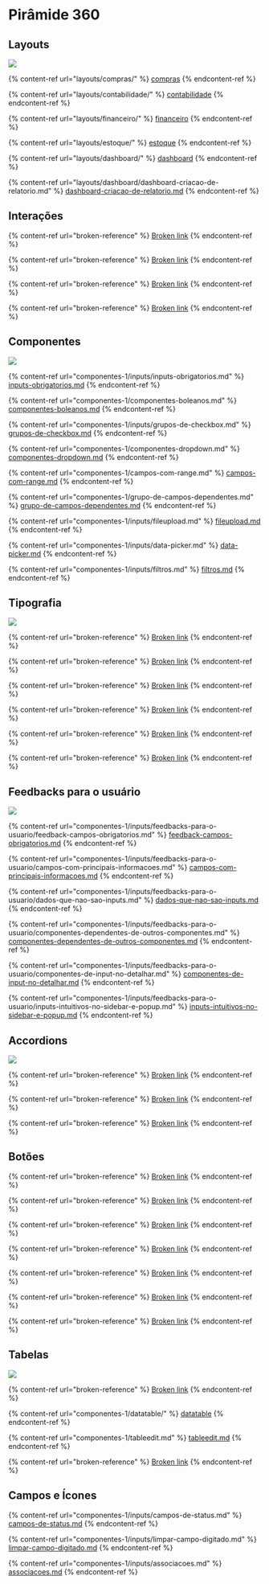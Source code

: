 # Pirâmide 360

## Layouts

![](.gitbook/assets/telas-img.png)

{% content-ref url="layouts/compras/" %}
[compras](layouts/compras/)
{% endcontent-ref %}

{% content-ref url="layouts/contabilidade/" %}
[contabilidade](layouts/contabilidade/)
{% endcontent-ref %}

{% content-ref url="layouts/financeiro/" %}
[financeiro](layouts/financeiro/)
{% endcontent-ref %}

{% content-ref url="layouts/estoque/" %}
[estoque](layouts/estoque/)
{% endcontent-ref %}

{% content-ref url="layouts/dashboard/" %}
[dashboard](layouts/dashboard/)
{% endcontent-ref %}

{% content-ref url="layouts/dashboard/dashboard-criacao-de-relatorio.md" %}
[dashboard-criacao-de-relatorio.md](layouts/dashboard/dashboard-criacao-de-relatorio.md)
{% endcontent-ref %}

## Interações

{% content-ref url="broken-reference" %}
[Broken link](broken-reference)
{% endcontent-ref %}

{% content-ref url="broken-reference" %}
[Broken link](broken-reference)
{% endcontent-ref %}

{% content-ref url="broken-reference" %}
[Broken link](broken-reference)
{% endcontent-ref %}

{% content-ref url="broken-reference" %}
[Broken link](broken-reference)
{% endcontent-ref %}

## Componentes

![](<.gitbook/assets/components-img (1).png>)

{% content-ref url="componentes-1/inputs/inputs-obrigatorios.md" %}
[inputs-obrigatorios.md](componentes-1/inputs/inputs-obrigatorios.md)
{% endcontent-ref %}

{% content-ref url="componentes-1/componentes-boleanos.md" %}
[componentes-boleanos.md](componentes-1/componentes-boleanos.md)
{% endcontent-ref %}

{% content-ref url="componentes-1/inputs/grupos-de-checkbox.md" %}
[grupos-de-checkbox.md](componentes-1/inputs/grupos-de-checkbox.md)
{% endcontent-ref %}

{% content-ref url="componentes-1/componentes-dropdown.md" %}
[componentes-dropdown.md](componentes-1/componentes-dropdown.md)
{% endcontent-ref %}

{% content-ref url="componentes-1/campos-com-range.md" %}
[campos-com-range.md](componentes-1/campos-com-range.md)
{% endcontent-ref %}

{% content-ref url="componentes-1/grupo-de-campos-dependentes.md" %}
[grupo-de-campos-dependentes.md](componentes-1/grupo-de-campos-dependentes.md)
{% endcontent-ref %}

{% content-ref url="componentes-1/inputs/fileupload.md" %}
[fileupload.md](componentes-1/inputs/fileupload.md)
{% endcontent-ref %}

{% content-ref url="componentes-1/inputs/data-picker.md" %}
[data-picker.md](componentes-1/inputs/data-picker.md)
{% endcontent-ref %}

{% content-ref url="componentes-1/inputs/filtros.md" %}
[filtros.md](componentes-1/inputs/filtros.md)
{% endcontent-ref %}

## Tipografia

![](.gitbook/assets/tipografia-img.png)

{% content-ref url="broken-reference" %}
[Broken link](broken-reference)
{% endcontent-ref %}

{% content-ref url="broken-reference" %}
[Broken link](broken-reference)
{% endcontent-ref %}

{% content-ref url="broken-reference" %}
[Broken link](broken-reference)
{% endcontent-ref %}

{% content-ref url="broken-reference" %}
[Broken link](broken-reference)
{% endcontent-ref %}

{% content-ref url="broken-reference" %}
[Broken link](broken-reference)
{% endcontent-ref %}

{% content-ref url="broken-reference" %}
[Broken link](broken-reference)
{% endcontent-ref %}

## Feedbacks para o usuário

![](<.gitbook/assets/feedback-img (2).png>)

{% content-ref url="componentes-1/inputs/feedbacks-para-o-usuario/feedback-campos-obrigatorios.md" %}
[feedback-campos-obrigatorios.md](componentes-1/inputs/feedbacks-para-o-usuario/feedback-campos-obrigatorios.md)
{% endcontent-ref %}

{% content-ref url="componentes-1/inputs/feedbacks-para-o-usuario/campos-com-principais-informacoes.md" %}
[campos-com-principais-informacoes.md](componentes-1/inputs/feedbacks-para-o-usuario/campos-com-principais-informacoes.md)
{% endcontent-ref %}

{% content-ref url="componentes-1/inputs/feedbacks-para-o-usuario/dados-que-nao-sao-inputs.md" %}
[dados-que-nao-sao-inputs.md](componentes-1/inputs/feedbacks-para-o-usuario/dados-que-nao-sao-inputs.md)
{% endcontent-ref %}

{% content-ref url="componentes-1/inputs/feedbacks-para-o-usuario/componentes-dependentes-de-outros-componentes.md" %}
[componentes-dependentes-de-outros-componentes.md](componentes-1/inputs/feedbacks-para-o-usuario/componentes-dependentes-de-outros-componentes.md)
{% endcontent-ref %}

{% content-ref url="componentes-1/inputs/feedbacks-para-o-usuario/componentes-de-input-no-detalhar.md" %}
[componentes-de-input-no-detalhar.md](componentes-1/inputs/feedbacks-para-o-usuario/componentes-de-input-no-detalhar.md)
{% endcontent-ref %}

{% content-ref url="componentes-1/inputs/feedbacks-para-o-usuario/inputs-intuitivos-no-sidebar-e-popup.md" %}
[inputs-intuitivos-no-sidebar-e-popup.md](componentes-1/inputs/feedbacks-para-o-usuario/inputs-intuitivos-no-sidebar-e-popup.md)
{% endcontent-ref %}

## Accordions

![](.gitbook/assets/accordion-img.png)

{% content-ref url="broken-reference" %}
[Broken link](broken-reference)
{% endcontent-ref %}

{% content-ref url="broken-reference" %}
[Broken link](broken-reference)
{% endcontent-ref %}

{% content-ref url="broken-reference" %}
[Broken link](broken-reference)
{% endcontent-ref %}

## Botões

{% content-ref url="broken-reference" %}
[Broken link](broken-reference)
{% endcontent-ref %}

{% content-ref url="broken-reference" %}
[Broken link](broken-reference)
{% endcontent-ref %}

{% content-ref url="broken-reference" %}
[Broken link](broken-reference)
{% endcontent-ref %}

{% content-ref url="broken-reference" %}
[Broken link](broken-reference)
{% endcontent-ref %}

{% content-ref url="broken-reference" %}
[Broken link](broken-reference)
{% endcontent-ref %}

{% content-ref url="broken-reference" %}
[Broken link](broken-reference)
{% endcontent-ref %}

{% content-ref url="broken-reference" %}
[Broken link](broken-reference)
{% endcontent-ref %}

## Tabelas

![](.gitbook/assets/table-img.png)

{% content-ref url="broken-reference" %}
[Broken link](broken-reference)
{% endcontent-ref %}

{% content-ref url="componentes-1/datatable/" %}
[datatable](componentes-1/datatable/)
{% endcontent-ref %}

{% content-ref url="componentes-1/tableedit.md" %}
[tableedit.md](componentes-1/tableedit.md)
{% endcontent-ref %}

{% content-ref url="broken-reference" %}
[Broken link](broken-reference)
{% endcontent-ref %}

## Campos e Ícones

{% content-ref url="componentes-1/inputs/campos-de-status.md" %}
[campos-de-status.md](componentes-1/inputs/campos-de-status.md)
{% endcontent-ref %}

{% content-ref url="componentes-1/inputs/limpar-campo-digitado.md" %}
[limpar-campo-digitado.md](componentes-1/inputs/limpar-campo-digitado.md)
{% endcontent-ref %}

{% content-ref url="componentes-1/inputs/associacoes.md" %}
[associacoes.md](componentes-1/inputs/associacoes.md)
{% endcontent-ref %}
